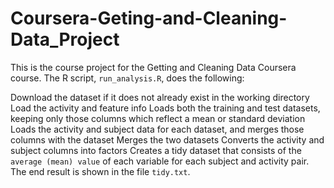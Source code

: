 # Coursera-Geting-and-Cleaning-Data_Project

This is the course project for the Getting and Cleaning Data Coursera course. The R script, `run_analysis.R`, does the following:

Download the dataset if it does not already exist in the working directory
Load the activity and feature info
Loads both the training and test datasets, keeping only those columns which reflect a mean or standard deviation
Loads the activity and subject data for each dataset, and merges those columns with the dataset
Merges the two datasets
Converts the activity and subject columns into factors
Creates a tidy dataset that consists of the `average (mean) value` of each variable for each subject and activity pair.
The end result is shown in the file `tidy.txt`.
